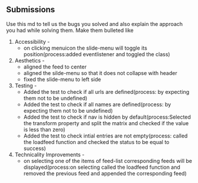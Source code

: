 ## Submissions

Use this md to tell us the bugs you solved and also explain the approach you had while solving them. Make them bulleted like

1. Accessibility -
    * on clicking menuicon the slide-menu will toggle its position(process:added eventlistener and toggled the class)
2. Aesthetics - 
    * aligned the feed to center
    * aligned the silde-menu so that it does not collapse with header
    * fixed the slide-menu to left side
3. Testing - 
    * Added the test to check if all urls are defined(process: by expecting them not to be undefined)
    * Added the test to check if all names are defined(process: by expecting them not to be undefined)
    * Added the test to check if nav is hidden by default(process:Selected the transform property and split the matrix and checked if the value is less than zero)
    * Added the test to check intial entries are not empty(process: called the loadfeed function and checked the status to be equal to success)
4. Technicality Improvements -
    * on selecting one of the items of feed-list corresponding feeds will be displayed(process:on selecting called the loadfeed function and removed the previous feed and appended the corresponding feed)
